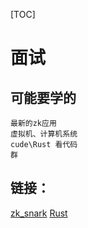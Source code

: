 [TOC]
# 面试
## 可能要学的

```
最新的zk应用
虚拟机、计算机系统
cude\Rust 看代码
群
```
## 链接：
[zk_snark](./learn/kn_snark.md)
[Rust](./learn/rust)
